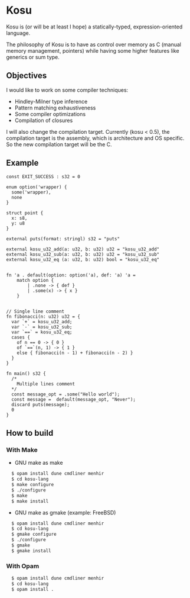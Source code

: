 # Kosu

Kosu is (or will be at least I hope) a statically-typed, expression-oriented language.

The philosophy of Kosu is to have as control over memory as C (manual memory management, pointers) while having some higher features like generics or sum type.

## Objectives

I would like to work on some compiler techniques:
- Hindley-Milner type inference  
- Pattern matching exhaustiveness 
- Some compiler optimizations
- Compilation of closures

I will also change the compilation target. 
Currently (kosu < 0.5), the compilation target is the assembly, which is architecture and OS specific. 
So the new compilation target will be the C.


## Example
```
const EXIT_SUCCESS : s32 = 0

enum option('wrapper) {
  some('wrapper),
  none
}

struct point { 
  x: s8,
  y: u8
}

external puts(format: stringl) s32 = "puts"

external kosu_u32_add(a: u32, b: u32) u32 = "kosu_u32_add"
external kosu_u32_sub(a: u32, b: u32) u32 = "kosu_u32_sub"
external kosu_u32_eq (a: u32, b: u32) bool = "kosu_u32_eq"


fn 'a . default(option: option('a), def: 'a) 'a =
    match option {
        | .none -> { def }
        | .some(x) -> { x }
    }


// Single line comment
fn fibonacci(n: u32) u32 = {
  var `+` = kosu_u32_add;
  var `-` = kosu_u32_sub;
  var `==` = kosu_u32_eq;
  cases {
    of n == 0 -> { 0 }
    of `==`(n, 1) -> { 1 }
    else { fibonacci(n - 1) + fibonacci(n - 2) }
  }
}

fn main() s32 {
  /*
    Multiple lines comment
  */
  const message_opt = .some("Hello world");
  const message =  default(message_opt, "Never");
  discard puts(message);
  0
}
```

## How to build 

### With Make
- GNU make as make
```bash
  $ opam install dune cmdliner menhir
  $ cd kosu-lang
  $ make configure
  $ ./configure
  $ make
  $ make install
```
- GNU make as gmake (example: FreeBSD)
```bash
  $ opam install dune cmdliner menhir
  $ cd kosu-lang
  $ gmake configure
  $ ./configure
  $ gmake
  $ gmake install
```

### With Opam
```bash
  $ opam install dune cmdliner menhir
  $ cd kosu-lang
  $ opam install .
```

<!-- Once build, the following programs are generated:

| command     | description |
| ----        | ------
| `kosuc`     | the Kosu native compiler
| `kosu`      | the Kosu utility



## How to run

To compile the example above on MacOS (M1)
```bash
$ kosuc --arch arm64 --os macos -o example example.kosu
$ ./example
```
On MacOS (Intel)
```bash
$ kosuc --arch x86_64 --os macos -o example example.kosu
$ ./example
```
On FreeBSD (x86_64)
```bash
$ kosuc --arch x86_64 --os freebsd -o example example.kosu
$ ./example
```
On Linux (x86_64)
```bash
$ kosuc --arch x86_64 --os linux -o example example.kosu
$ ./example
```

## Other
- You can see more detail about:
  - in [Readme.md](/doc/Readme.md)
  - in [test](/test/files/) -->

